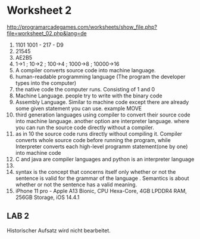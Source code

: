 # Worksheet 2 

http://programarcadegames.com/worksheets/show_file.php?file=worksheet_02.php&lang=de

1. 1101 1001 - 217 - D9 </br>
2. 21545 </br>
3. AE2B5 </br>
4. 1->1 ; 10->2 ; 100->4 ; 1000->8 ; 10000->16 </br>
5. A compiler converts source code into machine language. </br>
6. human-readable programming language (The program the developer types into the computer) </br>
7. the native code the computer runs. Consisting of 1 and 0 </br>
8. Machine Language. people try to write with the binary code </br>
9. Assembly Language. Similar to machine code except there are already some given statement you can use. example MOVE  </br>
10. third generation languages using compiler to convert their source code into machine language. another option are interpreter language. where you can run the source code directly without a compiler. </br>
11. as in 10 the source code runs directly without compiling it. Compiler converts whole source code before running the program, while Interpreter converts each high-level programm statement(one by one) into machine code </br>
12. C and java are compiler languages and python is an interpreter language </br>
13. </br>
14. syntax is the concept that concerns itself only whether or not the sentence is valid for the grammar of the language . Semantics is about whether or not the sentence has a valid meaning. </br>
15. iPhone 11 pro - Apple A13 Bionic, CPU Hexa-Core, 4GB LPDDR4 RAM, 256GB Storage, iOS 14.4.1 </br>

## LAB 2 
Historischer Aufsatz wird nicht bearbeitet.
